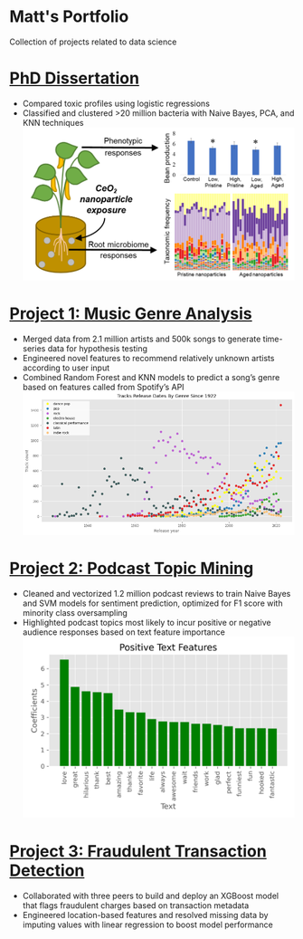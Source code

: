 # Matt's Portfolio
Collection of projects related to data science

# [PhD Dissertation](https://github.com/mattslatt/personal_portfolio/tree/main/dissertation)
* Compared toxic profiles using logistic regressions
* Classified and clustered >20 million bacteria with Naive Bayes, PCA, and KNN techniques
![](./img/metagenomics_abstract.png)

# [Project 1: Music Genre Analysis](https://github.com/mattslatt/spotify)
* Merged data from 2.1 million artists and 500k songs to generate time-series data for hypothesis testing
* Engineered novel features to recommend relatively unknown artists according to user input
* Combined Random Forest and KNN models to predict a song’s genre based on features called from Spotify’s API
![](/img/top_10_genre_time_scatter.png)

# [Project 2: Podcast Topic Mining](https://github.com/mattslatt/podcast_reviews)
* Cleaned and vectorized 1.2 million podcast reviews to train Naive Bayes and SVM models for sentiment prediction, optimized for F1 score with minority class oversampling
* Highlighted podcast topics most likely to incur positive or negative audience responses based on text feature importance
![](/img/positive_text_coefficients.png)

# [Project 3: Fraudulent Transaction Detection](https://github.com/mattslatt/podcast_reviews)
* Collaborated with three peers to build and deploy an XGBoost model that flags fraudulent charges based on transaction metadata
* Engineered location-based features and resolved missing data by imputing values with linear regression to boost model performance